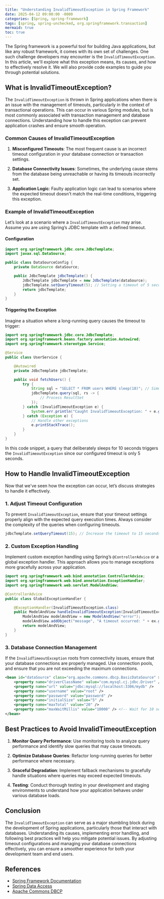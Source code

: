 ```yaml
---
title: "Understanding InvalidTimeoutException in Spring Framework"
date: 2025-04-12 09:00:00 -0000
categories: [Spring, spring-framework]
tags: [spring, spring-unchecked, org.springframework.transaction]
mermaid: true
toc: true
---
```



The Spring framework is a powerful tool for building Java applications, but like any robust framework, it comes with its own set of challenges. One such challenge developers may encounter is the `InvalidTimeoutException`. In this article, we'll explore what this exception means, its causes, and how to effectively resolve it. We will also provide code examples to guide you through potential solutions.

## What is InvalidTimeoutException?

The `InvalidTimeoutException` is thrown in Spring applications when there is an issue with the management of timeouts, particularly in the context of transactional operations. This can occur in various Spring modules, but is most commonly associated with transaction management and database connections. Understanding how to handle this exception can prevent application crashes and ensure smooth operation.

### Common Causes of InvalidTimeoutException

1. **Misconfigured Timeouts**: The most frequent cause is an incorrect timeout configuration in your database connection or transaction settings.

2. **Database Connectivity Issues**: Sometimes, the underlying cause stems from the database being unreachable or having its timeouts incorrectly set.

3. **Application Logic**: Faulty application logic can lead to scenarios where the expected timeout doesn't match the real-time conditions, triggering this exception.

### Example of InvalidTimeoutException

Let’s look at a scenario where a `InvalidTimeoutException` may arise. Assume you are using Spring’s JDBC template with a defined timeout.

#### Configuration

```java
import org.springframework.jdbc.core.JdbcTemplate;
import javax.sql.DataSource;

public class DataSourceConfig {
    private DataSource dataSource;

    public JdbcTemplate jdbcTemplate() {
        JdbcTemplate jdbcTemplate = new JdbcTemplate(dataSource);
        jdbcTemplate.setQueryTimeout(5); // Setting a timeout of 5 seconds
        return jdbcTemplate;
    }
}
```

#### Triggering the Exception

Imagine a situation where a long-running query causes the timeout to trigger:

```java
import org.springframework.jdbc.core.JdbcTemplate;
import org.springframework.beans.factory.annotation.Autowired;
import org.springframework.stereotype.Service;

@Service
public class UserService {

    @Autowired
    private JdbcTemplate jdbcTemplate;

    public void fetchUsers() {
        try {
            String sql = "SELECT * FROM users WHERE sleep(10)"; // Simulating a long-running query
            jdbcTemplate.query(sql, rs -> {
                // Process ResultSet
            });
        } catch (InvalidTimeoutException e) {
            System.err.println("Caught InvalidTimeoutException: " + e.getMessage());
        } catch (Exception e) {
            // Handle other exceptions
            e.printStackTrace();
        }
    }
}
```

In this code snippet, a query that deliberately sleeps for 10 seconds triggers the `InvalidTimeoutException` since our configured timeout is only 5 seconds.

## How to Handle InvalidTimeoutException

Now that we've seen how the exception can occur, let’s discuss strategies to handle it effectively.

### 1. Adjust Timeout Configuration

To prevent `InvalidTimeoutException`, ensure that your timeout settings properly align with the expected query execution times. Always consider the complexity of the queries when configuring timeouts.

```java
jdbcTemplate.setQueryTimeout(15); // Increase the timeout to 15 seconds
```

### 2. Custom Exception Handling

Implement custom exception handling using Spring’s `@ControllerAdvice` or a global exception handler. This approach allows you to manage exceptions more gracefully across your application.

```java
import org.springframework.web.bind.annotation.ControllerAdvice;
import org.springframework.web.bind.annotation.ExceptionHandler;
import org.springframework.web.servlet.ModelAndView;

@ControllerAdvice
public class GlobalExceptionHandler {

    @ExceptionHandler(InvalidTimeoutException.class)
    public ModelAndView handleInvalidTimeoutException(InvalidTimeoutException ex) {
        ModelAndView modelAndView = new ModelAndView("error");
        modelAndView.addObject("message", "A timeout occurred: " + ex.getMessage());
        return modelAndView;
    }
}
```

### 3. Database Connection Management

If the `InvalidTimeoutException` roots from connectivity issues, ensure that your database connections are properly managed. Use connection pools, and ensure that you are not exceeding the maximum connections.

```xml
<bean id="dataSource" class="org.apache.commons.dbcp.BasicDataSource" >
    <property name="driverClassName" value="com.mysql.cj.jdbc.Driver" />
    <property name="url" value="jdbc:mysql://localhost:3306/mydb" />
    <property name="username" value="root" />
    <property name="password" value="password" />
    <property name="initialSize" value="5" />
    <property name="maxTotal" value="20" />
    <property name="maxWaitMillis" value="10000" /> <!-- Wait for 10 seconds -->
</bean>
```

## Best Practices to Avoid InvalidTimeoutException

1. **Monitor Query Performance**: Use monitoring tools to analyze query performance and identify slow queries that may cause timeouts.

2. **Optimize Database Queries**: Refactor long-running queries for better performance where necessary.

3. **Graceful Degradation**: Implement fallback mechanisms to gracefully handle situations where queries may exceed expected timeouts.

4. **Testing**: Conduct thorough testing in your development and staging environments to understand how your application behaves under various database loads.

## Conclusion

The `InvalidTimeoutException` can serve as a major stumbling block during the development of Spring applications, particularly those that interact with databases. Understanding its causes, implementing error handling, and following best practices will help you mitigate potential issues. By adjusting timeout configurations and managing your database connections effectively, you can ensure a smoother experience for both your development team and end users.

## References
- [Spring Framework Documentation](https://docs.spring.io/spring-framework/docs/current/reference/html/)
- [Spring Data Access](https://docs.spring.io/spring-framework/docs/current/reference/html/data-access.html)
- [Apache Commons DBCP](https://commons.apache.org/proper/commons-dbcp/)